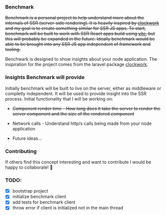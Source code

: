 ### Benchmark

~~Benchmark is a personal project to help understand more about the internals of SSR (server-side rendering). It is heavily inspired by [clockwork](https://github.com/itsgoingd/clockwork) and my goal is to create something similar for SSR JS apps. To start, benchmark will be built to work with SSR React apps build using [vite](https://vitejs.dev/), but this will probably be expanded in the future. Ideally benchmark would be able to be brought into any SSR JS app independent of framework and tooling.~~

Benchwark is designed to show insights about your node application. The inspiration for the project comes from the laravel package [clockwork](https://github.com/itsgoingd/clockwork).

### Insights Benchmark will provide

Initially benchmark will be built to live on the server, either as middleware or completly independent. It will be used to provide insight into the SSR process. Initial functionality that I will be working on:

- ~~Component render time - How long does it take the server to render the server component and the size of the rendered component~~

- Network calls - Understand http/s calls being made from your node application

- Future ideas...

### Contributing

If others find this concept interesting and want to contribute I would be happy to collaborate! 🎉

### TODO:

- [x] bootstrap project
- [x] initialize benchmark client
- [x] add tests for benchmark client
- [x] throw error if client is initialized not in the main thread
